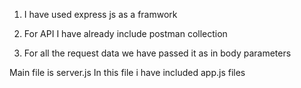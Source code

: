 1) I have used express js as a framwork 

2) For API I have already include postman collection 

3) For all the request data we have passed it as in body parameters 


Main file is server.js
    In this file i have included app.js files


